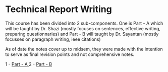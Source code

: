 # Technical Report Writing

This course has been divided into 2 sub-components. One is Part - A which will be taught by Dr. Shazi (mostly focuses on sentences, effective writing, preparing questionnaries) and Part - B will taught by Dr. Sayantan (mostly focusses on paragraph writing, ieee citations) 

As of date the notes cover up to midsem, they were made with the intention to serve as final revision points and not comprehensive notes. 

1 - <a href = "01_Part_A.md"> Part - A </a>
2 - <a href = "02_Part_B.md"> Part - B </a>